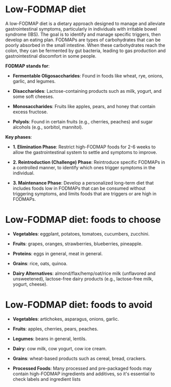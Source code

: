 # Low-FODMAP diet

A low-FODMAP diet is a dietary approach designed to manage and alleviate gastrointestinal symptoms, particularly in individuals with irritable bowel syndrome (IBS). The goal is to identify and manage specific triggers, then develop an eating plan. FODMAPs are types of carbohydrates that can be poorly absorbed in the small intestine. When these carbohydrates reach the colon, they can be fermented by gut bacteria, leading to gas production and gastrointestinal discomfort in some people.

**FODMAP stands for**:

* **Fermentable Oligosaccharides**: Found in foods like wheat, rye, onions, garlic, and legumes.

* **Disaccharides**: Lactose-containing products such as milk, yogurt, and some soft cheeses.

* **Monosaccharides**: Fruits like apples, pears, and honey that contain excess fructose.

* **Polyols**: Found in certain fruits (e.g., cherries, peaches) and sugar alcohols (e.g., sorbitol, mannitol).

**Key phases**:

* **1. Elimination Phase**: Restrict high-FODMAP foods for 2-6 weeks to allow the gastrointestinal system to settle and symptoms to improve.

* **2. Reintroduction (Challenge) Phase**: Reintroduce specific FODMAPs in a controlled manner, to identify which ones trigger symptoms in the individual.

* **3. Maintenance Phase**: Develop a personalized long-term diet that includes foods low in FODMAPs that can be consumed without triggering symptoms, and limits foods that are triggers or are high in FODMAPs.


# Low-FODMAP diet: foods to choose

* **Vegetables**: eggplant, potatoes, tomatoes, cucumbers, zucchini.

* **Fruits**: grapes, oranges, strawberries, blueberries, pineapple.

* **Proteins**: eggs in general, meat in general.

* **Grains**: rice, oats, quinoa.

* **Dairy Alternatives**: almond/flax/hemp/oat/rice milk (unflavored and unsweetened), lactose-free dairy products (e.g., lactose-free milk, yogurt, cheese).


# Low-FODMAP diet: foods to avoid

* **Vegetables**: artichokes, asparagus, onions, garlic.

* **Fruits**: apples, cherries, pears, peaches.

* **Legumes**: beans in general, lentils.

* **Dairy**: cow milk, cow yogurt, cow ice cream.

* **Grains**: wheat-based products such as cereal, bread, crackers.

* **Processed Foods**: Many processed and pre-packaged foods may contain high-FODMAP ingredients and additives, so it's essential to check labels and ingredient lists
